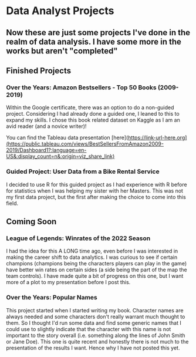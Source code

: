 # Data Analyst Projects

## Now these are just some projects I've done in the realm of data analysis. I have some more in the works but aren't "completed"

## Finished Projects
### Over the Years: Amazon Bestsellers - Top 50 Books (2009-2019)
Within the Google certificate, there was an option to do a non-guided project. Considering I had already done a guided one, I leaned to this to expand my skills. I chose this book related dataset on Kaggle as I am an avid reader (and a novice writer)!

You can find the Tableau data presentation [here](https://link-url-here.org](https://public.tableau.com/views/BestSellersFromAmazon2009-2019/Dashboard1?:language=en-US&:display_count=n&:origin=viz_share_link)

### Guided Project: User Data from a Bike Rental Service
I decided to use R for this guided project as I had experience with R before for statistics when I was helping my sister with her Masters. This was not my first data project, but the first after making the choice to come into this field.

## Coming Soon
### League of Legends: Winrates of the 2022 Season
I had the idea for this A LONG time ago, even before I was interested in making the career shift to data analytics. I was curious to see if certain champions (champions being the characters players can play in the game) have better win rates on certain sides (a side being the part of the map the team controls). I have made quite a bit of progress on this one, but I want more of a plot to my presentation before I post this.

### Over the Years: Popular Names
This project started when I started writing my book. Character names are always needed and some characters don't really warrant much thought to them. So I thought I'd run some data and find some generic names that I could use to slightly indicate that the character with this name is not important to the story overall (i.e. something along the lines of John Smith or Jane Doe). This one is quite recent and honestly there is not much to the presentation of the results I want. Hence why I have not posted this yet.
